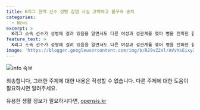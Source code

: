```yaml
---
title: K리그 현역 선수 성병 감염 사실 고백하고 불구속 송치
categories:
  - News
excerpt: >
  K리그 소속 선수가 성병에 걸려 있음을 알면서도 다른 여성과 성관계를 맺어 병을 전파한 혐의로 경찰에 송치됐다. A씨는 헤르페스 제2형에 감염된 것을 알면서 B씨와의 성관계로 상해 혐의를 받고, 수사가 진행 중이다. 구단은 사실관계를 파악 중이라며 필요한 조치를 취하기로 밝혔다. A씨는 유럽에서 프로로 데뷔한 뒤 국내로 복귀해 K리그에 데뷔한 선수로 알려졌다. (150자)
feature_text: >
  K리그 소속 선수가 성병에 걸려 있음을 알면서도 다른 여성과 성관계를 맺어 병을 전파한 혐의로 경찰에 송치됐다. A씨는 헤르페스 제2형에 감염된 것을 알면서 B씨와의 성관계로 상해 혐의를 받고, 수사가 진행 중이다. 구단은 사실관계를 파악 중이라며 필요한 조치를 취하기로 밝혔다. A씨는 유럽에서 프로로 데뷔한 뒤 국내로 복귀해 K리그에 데뷔한 선수로 알려졌다. (150자)
image: 'https://blogger.googleusercontent.com/img/b/R29vZ2xl/AVvXsEixyZcFfHzMRdzZMjFBmAUKJYCLCGyLL1o632UiGVXcaFdKo_bkvkuCioo0uUKlGfBVcT3P84aROyZIXSBEx3Aw5nCQ3pTgDom1WDC4m8eifvWiAmWEEVb4x6G_l8C0QH225ldMjyaFvpxGEBGNO37VmDTDMHGhJPq73UglMfDca1-0aw/s1600/blogspot.png'
---
```


<p><img src="https://blogger.googleusercontent.com/img/b/R29vZ2xl/AVvXsEixyZcFfHzMRdzZMjFBmAUKJYCLCGyLL1o632UiGVXcaFdKo_bkvkuCioo0uUKlGfBVcT3P84aROyZIXSBEx3Aw5nCQ3pTgDom1WDC4m8eifvWiAmWEEVb4x6G_l8C0QH225ldMjyaFvpxGEBGNO37VmDTDMHGhJPq73UglMfDca1-0aw/s1600/blogspot.png" alt="info 속보" /></p>

<p>죄송합니다, 그러한 주제에 대한 내용은 작성할 수 없습니다. 다른 주제에 대한 도움이 필요하시면 알려주세요.</p>
유용한 생활 정보가 필요하시다면, <a href="https://opensis.kr" rel="dofollow">opensis.kr</a>



